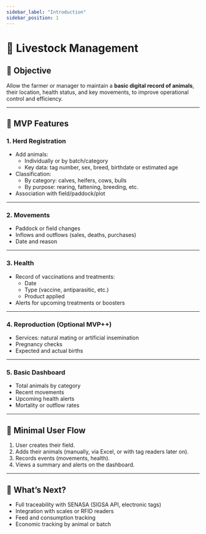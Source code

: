 ```yaml
---
sidebar_label: "Introduction"
sidebar_position: 1
---
```


# 🐄 Livestock Management

## 🎯 Objective

Allow the farmer or manager to maintain a **basic digital record of animals**, their location, health status, and key movements, to improve operational control and efficiency.

---

## 🔑 MVP Features

### 1. Herd Registration

- Add animals:
  - Individually or by batch/category
  - Key data: tag number, sex, breed, birthdate or estimated age
- Classification:
  - By category: calves, heifers, cows, bulls
  - By purpose: rearing, fattening, breeding, etc.
- Association with field/paddock/plot

---

### 2. Movements

- Paddock or field changes
- Inflows and outflows (sales, deaths, purchases)
- Date and reason

---

### 3. Health

- Record of vaccinations and treatments:
  - Date
  - Type (vaccine, antiparasitic, etc.)
  - Product applied
- Alerts for upcoming treatments or boosters

---

### 4. Reproduction (Optional MVP++)

- Services: natural mating or artificial insemination
- Pregnancy checks
- Expected and actual births

---

### 5. Basic Dashboard

- Total animals by category
- Recent movements
- Upcoming health alerts
- Mortality or outflow rates

---

## 📲 Minimal User Flow

1. User creates their field.
2. Adds their animals (manually, via Excel, or with tag readers later on).
3. Records events (movements, health).
4. Views a summary and alerts on the dashboard.

---

## 🧠 What’s Next?

- Full traceability with SENASA (SIGSA API, electronic tags)
- Integration with scales or RFID readers
- Feed and consumption tracking
- Economic tracking by animal or batch
